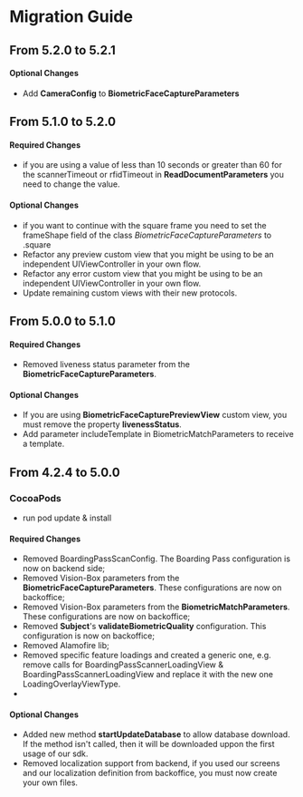 # Migration Guide

## From 5.2.0 to 5.2.1
#### Optional Changes
- Add **CameraConfig** to **BiometricFaceCaptureParameters**

##  From 5.1.0 to 5.2.0

#### Required Changes
- if you are using a value of less than 10 seconds or greater than 60 for the scannerTimeout or rfidTimeout in  **ReadDocumentParameters** you need to change the value.

#### Optional Changes
- if you want to continue with the square frame you need to set the frameShape field of the class *BiometricFaceCaptureParameters* to .square
- Refactor any preview custom view that you might be using to be an independent UIViewController in your own flow.
- Refactor any error custom view that you might be using to be an independent UIViewController in your own flow.
- Update remaining custom views with their new protocols.

##  From 5.0.0 to 5.1.0

#### Required Changes
- Removed liveness status parameter from the **BiometricFaceCaptureParameters**.

#### Optional Changes
- If you are using **BiometricFaceCapturePreviewView** custom view, you must remove the property **livenessStatus**.
- Add parameter includeTemplate in BiometricMatchParameters to receive a template.

## From 4.2.4 to 5.0.0

### CocoaPods
- run pod update & install

#### Required Changes
- Removed BoardingPassScanConfig. The Boarding Pass configuration is now on backend side;
- Removed Vision-Box parameters from the **BiometricFaceCaptureParameters**. These configurations are now on backoffice;
- Removed Vision-Box parameters from the **BiometricMatchParameters**. These configurations are now on backoffice;
- Removed **Subject**'s **validateBiometricQuality** configuration. This configuration is now on backoffice;
- Removed Alamofire lib;
- Removed specific feature loadings and created a generic one, e.g. remove calls for BoardingPassScannerLoadingView & BoardingPassScannerLoadingView and replace it with the new one LoadingOverlayViewType.
- 
#### Optional Changes
- Added new method **startUpdateDatabase** to allow database download. If the method isn't called, then it will be downloaded uppon the first usage of our sdk.
- Removed localization support from backend, if you used our screens and our localization definition from backoffice, you must now create your own files.

